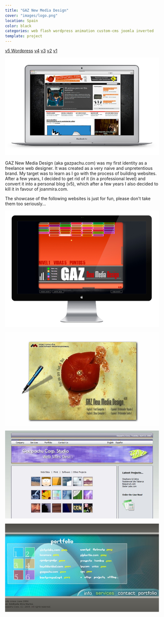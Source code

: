 ```yaml
---
title: "GAZ New Media Design"
cover: "images/logo.png"
location: Spain
color: black
categories: web flash wordpress animation custom-cms joomla inverted
template: project
---
```


<p class="align-center">
<a class="btn" href="http://gazpachu.herokuapp.com" target="_blank">v5 Wordpress</a>
<a class="btn" href="http://work.joanmira.com/webs/gazpachu/v4/" target="_blank">v4</a>
<a class="btn" href="http://work.joanmira.com/webs/gazpachu/v3/" target="_blank">v3</a>
<a class="btn" href="http://work.joanmira.com/webs/gazpachu/v2/" target="_blank">v2</a>
<a class="btn" href="http://work.joanmira.com/webs/gazpachu/v1/" target="_blank">v1</a>
</p>

![](./images/1.jpg)

GAZ New Media Design (aka gazpachu.com) was my first identity as a freelance web designer. It was created as a very naive and unpretentious brand. My target was to learn as I go with the process of building websites. After a few years, I decided to get rid of it (in a professional level) and convert it into a personal blog (v5), which after a few years I also decided to kill it in favour of joanmira.com.

The showcase of the following websites is just for fun, please don't take them too seriously...

![](./images/2.jpg)

![](./images/3.jpg)

![](./images/4.jpg)

![](./images/5.jpg)
